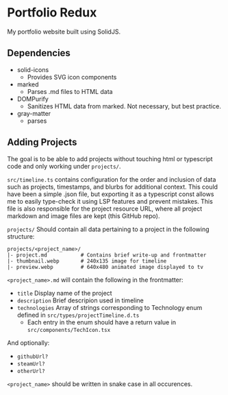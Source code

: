 # Portfolio Redux

My portfolio website built using SolidJS.

## Dependencies

- solid-icons
    - Provides SVG icon components
- marked
    - Parses .md files to HTML data
- DOMPurify
    - Sanitizes HTML data from marked. Not necessary, but best practice.
- gray-matter
    - parses 

## Adding Projects

The goal is to be able to add projects without touching html or typescript
code and only working under `projects/`.

`src/timeline.ts` contains configuration for the order and inclusion of data
such as projects, timestamps, and blurbs for additional context. This could
have been a simple .json file, but exporting it as a typescript const
allows me to easily type-check it using LSP features and prevent mistakes.
This file is also responsible for the project resource URL, where all
project markdown and image files are kept (this GitHub repo).

`projects/` Should contain all data pertaining to a project in the
following structure:
```
projects/<project_name>/
|- project.md           # Contains brief write-up and frontmatter
|- thumbnail.webp       # 240x135 image for timeline
|- preview.webp         # 640x480 animated image displayed to tv
```

`<project_name>.md` will contain the following in the frontmatter:
- `title` Display name of the project
- `description` Brief descripion used in timeline
- `technologies` Array of strings corresponding to Technology enum defined in
  `src/types/projectTimeline.d.ts`
  - Each entry in the enum should have a return value in 
    `src/components/TechIcon.tsx`

And optionally:
- `githubUrl?`
- `steamUrl?`
- `otherUrl?`

`<project_name>` should be written in snake case in all occurences.
